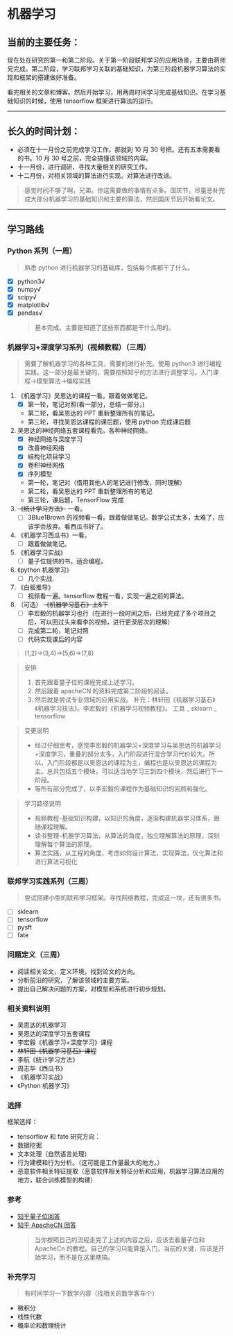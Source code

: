 # 机器学习

## 当前的主要任务：

现在处在研究的第一和第二阶段。关于第一阶段联邦学习的应用场景，主要由蒋师兄完成。第二阶段，学习联邦学习关联的基础知识，为第三阶段机器学习算法的实现和框架的搭建做好准备。

看完相关的文章和博客。然后开始学习，用两周时间学习完成基础知识。在学习基础知识的时候，使用 tensorflow 框架进行算法的运行。

---

## 长久的时间计划：

- 必须在十一月份之前完成学习工作。那就到 10 月 30 号把。还有五本需要看的书。10 月 30 号之前，完全搞懂该领域的内容。
- 十一月份，进行调研，寻找大量相关的研究工作。
- 十二月份，对相关领域的算法进行实现。对算法进行改进。

> 感觉时间不够了啊，兄弟。你这需要做的事情有点多。国庆节，尽量恶补完成大部分机器学习的基础知识和主要的算法，然后国庆节后开始看论文。

---

## 学习路线

### Python 系列（一周）

> 熟悉 python 进行机器学习的基础库，包括每个库都干了什么。

- [x] python3√
- [x] numpy√
- [x] scipy√
- [x] matplotlib√
- [x] pandas√
  > 基本完成。主要是知道了这些东西都是干什么用的。

### 机器学习+深度学习系列（视频教程）（三周）

> 需要了解机器学习的各种工具，需要的进行补充。使用 python3 进行编程实践。这一部分是最关键的，需要按照知乎的方法进行调整学习。入门课程->模型算法->编程实践

1. 《机器学习》吴恩达的课程一看。跟着做做笔记。
   - [x] 第一轮，笔记对照(看一部分，总结一部分。)
   - 第二轮，看吴恩达的 PPT 重新整理所有的笔记。
   - 第三轮，寻找吴恩达课程的课后题，使用 python 完成课后题
2. 吴恩达的神经网络五套课程看完。各种神经网络。
   - [x] 神经网络与深度学习
   - [x] 改善神经网络
   - [x] 结构化项目学习
   - [x] 卷积神经网络
   - [x] 序列模型
   - 第一轮，笔记对（借用其他人的笔记进行修改，同时理解）
   - 第二轮，看吴恩达的 PPT 重新整理所有的笔记
   - 第三轮，课后题，TensorFlow 完成
3. ~~《统计学习方法》~~ 一看。
   - [ ] 3Blue1Brown 的视频看一看。跟着做做笔记。数学公式太多，太难了，应该学会放弃。看西瓜书好了。
4. 《机器学习西瓜书》一看。
   - [ ] 跟着做做笔记。
5. 《机器学习实战》
   - [ ] 量子位提供的书，适合编程。
6. 《python 机器学习》
   - [ ] 几个实战.
7. 《白板推导》
   - [ ] 视频看一遍。tensorflow 教程一看，实现一遍之前的算法。
8. （可选） ~~《机器学习基石》上&下~~
   - [ ] 李宏毅的机器学习也行（在进行一段时间之后，已经完成了多个项目之后，可以回过头来看李的视频，进行更深层次的理解）
   - [ ] 完成第二轮，笔记对照
   - [ ] 代码实现课后的内容

> (1,2)->(3,4)->(5,6)->(7,8)

> 安排
>
> 1. 首先跟着量子位的课程完成上述学习。
> 2. 然后跟着 apacheCN 的资料完成第二阶段的阅读。
> 3. 然后就是尝试专业领域的应用实战。
>    补充：林轩田《机器学习基石》《机器学习技法》。李宏毅的《机器学习视频教程》。
>    工具
>    _ sklearn
>    _ tensorflow

> 变更说明
>
> - 经过仔细思考，感觉李宏毅的机器学习+深度学习与吴恩达的机器学习+深度学习，重叠的部分太多，入门阶段进行混合学习代价较大。所以，入门阶段都是以吴恩达的课程为主，编程也是以吴恩达的课程为主。总共包括五个模块，可以适当地学习三到四个模块，然后进行下一阶段。
> - 等所有部分完成了，以李宏毅的课程作为基础知识的回顾和强化。

> 学习路径说明
>
> - 视频教程-基础知识构建，以知识的角度，逐渐构建机器学习体系，跟随课程理解。
> - 读书整理-机器学习算法，从算法的角度，独立理解算法的原理，深刻理解每个算法的原理。
> - 算法实践，从工程的角度，考虑如何设计算法，实现算法，优化算法和进行算法可视化

### 联邦学习实践系列（三周）

> 尝试搭建小型的联邦学习框架。寻找网络教程，完成这一块，还有很多书。

- [ ] sklearn
- [ ] tensorflow
- [ ] pysft
- [ ] fate

### 问题定义（三周）

- 阅读相关论文，定义环境，找到论文的方向。
- 分析前沿的研究，了解该领域的主要方案。
- 提出自己解决问题的方案，对模型和系统进行初步规划。

### 相关资料说明

- 吴恩达的机器学习
- 吴恩达的深度学习五套课程
- 李宏毅《机器学习+深度学习》课程
- ~~林轩田《机器学习基石》课程~~
- 李航《统计学习方法》
- 周志华《西瓜书》
- 《机器学习实战》
- 《Python 机器学习》

### 选择

框架选择：

- tensorflow 和 fate
  研究方向：
- 数据挖掘
- 文本处理（自然语言处理）
- 行为建模和行为分析。（这可能是工作量最大的地方。）
- 恶意软件相关特征提取（恶意软件相关特征分析和应用，机器学习算法应用的地方，联合训练模型的构建）

### 参考

- [知乎量子位回答](https://zhuanlan.zhihu.com/p/37349519)
- [知乎 ApacheCN 回答](https://www.zhihu.com/question/20691338/answer/248678328)
  > 当你按照自己的流程走完了上述的内容之后，应该去看量子位和 ApacheCn 的教程。自己的学习只能算是入门，当前的关键，应该是开始学习，而不是在这里瞎搞。

### 补充学习

> 有时间学习一下数学内容（找相关的数学客车个）

- 微积分
- 线性代数
- 概率论和数理统计
